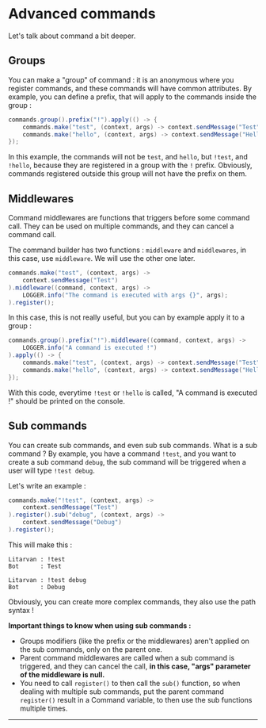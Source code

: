 # Advanced commands

Let's talk about command a bit deeper.

## Groups

You can make a "group" of command : it is an anonymous where you register commands, and these commands will have common attributes. By example, you can define a prefix, that will apply to the commands inside the group :

```java
commands.group().prefix("!").apply(() -> {
    commands.make("test", (context, args) -> context.sendMessage("Test")).register();
    commands.make("hello", (context, args) -> context.sendMessage("Hello !")).register();
});
```

In this example, the commands will not be `test`, and `hello`, but `!test`, and `!hello`, because they are registered in a group with the `!` prefix. Obviously, commands registered outside this group will not have the prefix on them.

## Middlewares

Command middlewares are functions that triggers before some command call. They can be used on multiple commands, and they can cancel a command call.

The command builder has two functions : `middleware` and `middlewares`, in this case, use `middleware`. We will use the other one later.

```java
commands.make("test", (context, args) ->
    context.sendMessage("Test")
).middleware((command, context, args) ->
    LOGGER.info("The command is executed with args {}", args);
).register();
```

In this case, this is not really useful, but you can by example apply it to a group :

```java
commands.group().prefix("!").middleware((command, context, args) ->
    LOGGER.info("A command is executed !")
).apply(() -> {
    commands.make("test", (context, args) -> context.sendMessage("Test")).register();
    commands.make("hello", (context, args) -> context.sendMessage("Hello !")).register();
});
```

With this code, everytime `!test` or `!hello` is called, "A command is executed !" should be printed on the console.

## Sub commands

You can create sub commands, and even sub sub commands. What is a sub command ? By example, you have a command `!test`, and you want to create a sub command `debug`, the sub command will be triggered when a user will type `!test debug`.

Let's write an example :

```java
commands.make("!test", (context, args) ->
    context.sendMessage("Test")
).register().sub("debug", (context, args) ->
    context.sendMessage("Debug")
).register();
```

This will make this :

```
Litarvan : !test
Bot      : Test

Litarvan : !test debug
Bot      : Debug
```

Obviously, you can create more complex commands, they also use the path syntax !

**Important things to know when using sub commands :**

* Groups modifiers \(like the prefix or the middlewares\) aren't applied on the sub commands, only on the parent one.
* Parent command middlewares are called when a sub command is triggered, and they can cancel the call, **in this case, "args" parameter of the middleware is null.**
* You need to call `register()` to then call the `sub()` function, so when dealing with multiple sub commands, put the parent command `register()` result in a Command variable, to then use the sub functions multiple times.

---



